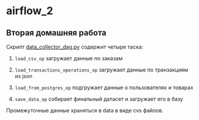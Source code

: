# airflow_2

## Вторая домашняя работа

Скрипт [data_collector_dag.py](https://github.com/dimk00z/airflow_2/blob/master/dags/data_collector_dag.py) содержит четыре таска:

1. `load_csv_op` загружает данные по заказам

2. `load_transactions_operations_op` загружает данные по транзакциям из json

3. `load_from_postgres_op` подгружает данные о пользователях и товарах

4. `save_data_op` собирает финальный датасет и загружает его в базу

Промежуточные данные храняться в data в виде cvs файлов.
